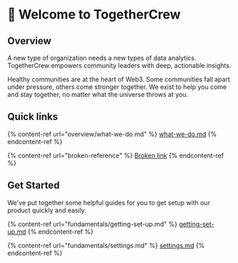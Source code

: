 # 👋 Welcome to TogetherCrew

## Overview

A new type of organization needs a new types of data analytics. TogetherCrew empowers community leaders with deep, actionable insights.&#x20;

Healthy communities are at the heart of Web3. Some communities fall apart under pressure, others come stronger together. We exist to help you come and stay together, no matter what the universe throws at you.



## Quick links

{% content-ref url="overview/what-we-do.md" %}
[what-we-do.md](overview/what-we-do.md)
{% endcontent-ref %}

{% content-ref url="broken-reference" %}
[Broken link](broken-reference)
{% endcontent-ref %}

## Get Started

We've put together some helpful guides for you to get setup with our product quickly and easily.

{% content-ref url="fundamentals/getting-set-up.md" %}
[getting-set-up.md](fundamentals/getting-set-up.md)
{% endcontent-ref %}

{% content-ref url="fundamentals/settings.md" %}
[settings.md](fundamentals/settings.md)
{% endcontent-ref %}
